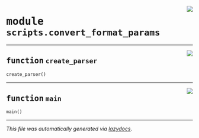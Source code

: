 <!-- markdownlint-disable -->

<a href="https://github.com/spqb/adabmDCApy/tree/main/adabmDCA/adabmDCA/scripts/convert_format_params.py#L0"><img align="right" style="float:right;" src="https://img.shields.io/badge/-source-cccccc?style=flat-square"></a>

# <kbd>module</kbd> `scripts.convert_format_params`





---

<a href="https://github.com/spqb/adabmDCApy/tree/main/adabmDCA/adabmDCA/scripts/convert_format_params.py#L13"><img align="right" style="float:right;" src="https://img.shields.io/badge/-source-cccccc?style=flat-square"></a>

## <kbd>function</kbd> `create_parser`

```python
create_parser()
```






---

<a href="https://github.com/spqb/adabmDCApy/tree/main/adabmDCA/adabmDCA/scripts/convert_format_params.py#L20"><img align="right" style="float:right;" src="https://img.shields.io/badge/-source-cccccc?style=flat-square"></a>

## <kbd>function</kbd> `main`

```python
main()
```








---

_This file was automatically generated via [lazydocs](https://github.com/ml-tooling/lazydocs)._
